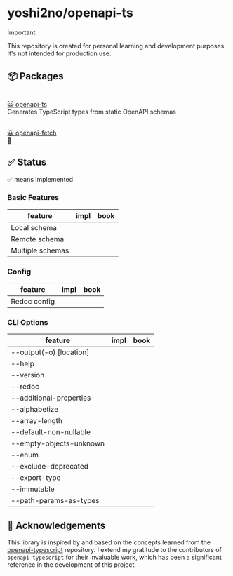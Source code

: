# yoshi2no/openapi-ts

> [!IMPORTANT]
>This repository is created for personal learning and development purposes. It's not intended for production use.


## 📦 Packages

<a href="./packages/openapi-ts"><br />
😺 openapi-ts<br />
</a>
Generates TypeScript types from static OpenAPI schemas

<a href="./packages/openapi-fetch"><br />
😺 openapi-fetch<br />
</a>
🚧


## ✅ Status

✅ means implemented

### Basic Features

| feature         | impl | book |
| --------------- | ---- | ---- |
| Local schema             |   |   |
| Remote schema             |   |   |
| Multiple schemas             |   |   |


### Config
| feature         | impl | book |
| --------------- | ---- | ---- |
| Redoc config             |   |   |

### CLI Options
| feature         | impl | book |
| --------------- | ---- | ---- |
| --output(-o) [location]            |   |   |
| --help           |   |   |
| --version
| --redoc            |   |   |
| --additional-properties            |   |   |
| --alphabetize            |   |   |
| --array-length            |   |   |
| --default-non-nullable            |   |   |
| --empty-objects-unknown            |   |   |
| --enum            |   |   |
| --exclude-deprecated            |   |   |
| --export-type            |   |   |
| --immutable            |   |   |
| --path-params-as-types            |   |   |

## 🙏 Acknowledgements

This library is inspired by and based on the concepts learned from the [openapi-typescript](https://github.com/drwpow/openapi-typescript) repository. I extend my gratitude to the contributors of `openapi-typescript` for their invaluable work, which has been a significant reference in the development of this project.